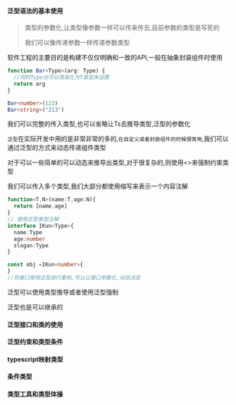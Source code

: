 #### 泛型语法的基本使用

> 类型的参数化,让类型像参数一样可以传来传去,目前参数的类型是写死的
>
> 我们可以像传递参数一样传递参数类型

软件工程的主要目的是构建不仅仅明确和一致的API,一般在抽象封装组件时使用

```ts
function Bar<Type>(arg: Type) {
  //同时Type也可以简易化为T类型来设置
  return arg
}

Bar<number>(123)
Bar<string>("213")
```

我们可以完整的传入类型,也可以省略让Ts去推导类型,泛型的参数化  

`泛型`在实际开发中用的是非常非常的多的,`在自定义或者封装组件的时候很常用`,我们可以通过泛型的方式来动态传递组件类型

对于可以一些简单的可以动态来推导出类型,对于很复杂的,则使用<>来强制约束类型

我们可以传入多个类型,我们大部分都使用缩写来表示一个内容注解

```ts
function<T,N>(name:T,age:N){
  return [name,age] 
}
// 使用泛型类型注解
interface IKun<Type>{
  name:Type
  age:number
  slogan:Type
}

const obj =IKun<number>{
}
//将接口使用泛型进行重构,可以让接口参数化,动态决定
```

泛型可以使用类型推导或者使用泛型强制

泛型也是可以继承的



#### 泛型接口和类的使用

#### 泛型约束和类型条件

#### typescript映射类型

#### 条件类型

#### 类型工具和类型体操